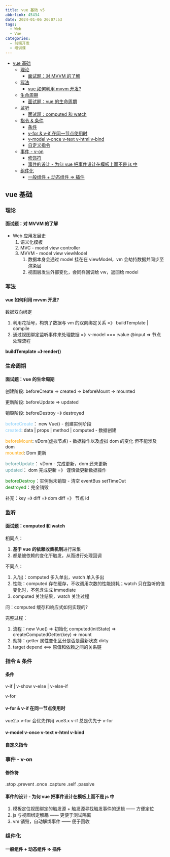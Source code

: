 ```yaml
---
title: vue 基础 v5
abbrlink: 45434
date: 2024-01-06 20:07:53
tags:
  - Web
  - Vue
categories:
  - 前端开发
  - 培训课
---
```


<!-- more -->

- [vue 基础](#vue-基础)
  - [理论](#理论)
    - [面试题：对 MVVM 的了解](#面试题对-mvvm-的了解)
  - [写法](#写法)
    - [vue 如何利用 mvvm 开发?](#vue-如何利用-mvvm-开发)
  - [生命周期](#生命周期)
    - [面试题：vue 的生命周期](#面试题vue-的生命周期)
  - [监听](#监听)
    - [面试题：computed 和 watch](#面试题computed-和-watch)
  - [指令 \& 条件](#指令--条件)
    - [条件](#条件)
    - [v-for \& v-if 在同一节点使用时](#v-for--v-if-在同一节点使用时)
    - [v-model v-once v-text v-html v-bind](#v-model-v-once-v-text-v-html-v-bind)
    - [自定义指令](#自定义指令)
  - [事件 - v-on](#事件---v-on)
    - [修饰符](#修饰符)
    - [事件的设计 - 为何 vue 把事件设计在模板上而不是 js 中](#事件的设计---为何-vue-把事件设计在模板上而不是-js-中)
  - [组件化](#组件化)
    - [一般组件 + 动态组件 =\> 插件](#一般组件--动态组件--插件)

## vue 基础

### 理论

#### 面试题：对 MVVM 的了解

- Web 应用发展史
  1. 语义化模板
  2. MVC - model view controller
  3. MVVM - model view viewModel
     1. 数据本身会通过 model 挂在在 viewModel，vm 会劫持数据并同步至渲染层
     2. 视图层发生外部变化，会同样回调给 vw，返回给 model

### 写法

#### vue 如何利用 mvvm 开发?

数据双向绑定

1. 利用花括号，构筑了数据与 vm 的双向绑定关系 =》 buildTemplate | compile
2. 通过视图绑定监听事件来处理数据 =》v-model === :value @input => 节点处理流程

**buildTemplate =》 render()**

### 生命周期

#### 面试题：vue 的生命周期

创建阶段: beforeCreate => created => beforeMount => mounted

更新阶段: beforeUpdate => updated

销毁阶段: beforeDestroy =》 destroyed

<font color=LightSkyBlue>beforeCreate</font>： new Vue() - 创建实例阶段  
<font color=LightSkyBlue>created</font>: data | props | method | computed - 数据创建

<font color=orange>beforeMount</font>: vDom(虚拟节点) - 数据操作以及虚拟 dom 的变化 但不能涉及 dom  
<font color=orange>mounted</font>: Dom 更新

<font color=CadetBlue>beforeUpdate</font>： vDom - 完成更新，dom 还未更新  
<font color=CadetBlue>updated</font>： dom 完成更新 =》 谨慎做更新数据操作

<font color=Green>beforeDestroy</font>：实例尚未销毁 - 清空 eventBus setTimeOut  
<font color=Green>destroyed</font>：完全销毁

补充：key =》 diff =》 dom diff =》 节点 id

### 监听

#### 面试题：computed 和 watch

相同点：

1. **基于 vue 的依赖收集机制**进行采集
2. 都是被依赖的变化所触发，从而进行处理回调

不同点：

1. 入/出：computed 多入单出，watch 单入多出
2. 性能：computed 存在缓存，不收调用次数的性能损耗；watch 只在监听的值变化时，不包含生成 immediate
3. computed 关注结果，watch 关注过程

问：computed 缓存和响应式如何实现的?

完整过程：

1. 流程：new Vue() => 初始化 computed(initState) => createComputedGetter(key) => mount
2. 劫持：getter 属性变化区分是否是最新状态 dirty
3. target depend <==> 原值和依赖之间的关系链

### 指令 & 条件

#### 条件

v-if | v-show
v-else | v-else-if

v-for

#### v-for & v-if 在同一节点使用时

vue2.x v-for 会优先作用
vue3.x v-if 总是优先于 v-for

#### v-model v-once v-text v-html v-bind

#### 自定义指令

### 事件 - v-on

#### 修饰符

.stop .prevent .once .capture .self .passive

#### 事件的设计 - 为何 vue 把事件设计在模板上而不是 js 中

1. 模板定位视图绑定的触发源 + 触发源寻找触发事件的逻辑 —— 方便定位
2. js 与视图绑定解耦 —— 更便于测试隔离
3. vm 销毁，自动解绑事件 —— 便于回收

### 组件化

#### 一般组件 + 动态组件 => 插件
